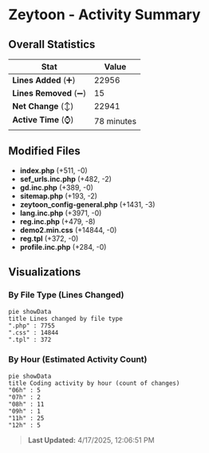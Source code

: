 # Zeytoon - Activity Summary 

## Overall Statistics

| Stat                   | Value                                                             |
| ---------------------- | ----------------------------------------------------------------- |
| **Lines Added** (➕)   | 22956                                          |
| **Lines Removed** (➖) | 15                                        |
| **Net Change** (↕)    | 22941                |
| **Active Time** (⌚)   | 78 minutes |


## Modified Files
- **index.php** (+511, -0)
- **sef_urls.inc.php** (+482, -2)
- **gd.inc.php** (+389, -0)
- **sitemap.php** (+193, -2)
- **zeytoon_config-general.php** (+1431, -3)
- **lang.inc.php** (+3971, -0)
- **reg.inc.php** (+479, -8)
- **demo2.min.css** (+14844, -0)
- **reg.tpl** (+372, -0)
- **profile.inc.php** (+284, -0)

## Visualizations

### By File Type (Lines Changed)

```mermaid
pie showData
title Lines changed by file type
".php" : 7755
".css" : 14844
".tpl" : 372
```

### By Hour (Estimated Activity Count)

```mermaid
pie showData
title Coding activity by hour (count of changes)
"06h" : 5
"07h" : 2
"08h" : 11
"09h" : 1
"11h" : 25
"12h" : 5
```


> **Last Updated:** 4/17/2025, 12:06:51 PM
